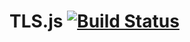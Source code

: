 # TLS.js [![Build Status](https://travis-ci.org/indutny/tls.js.png)](https://travis-ci.org/indutny/tls.js)
